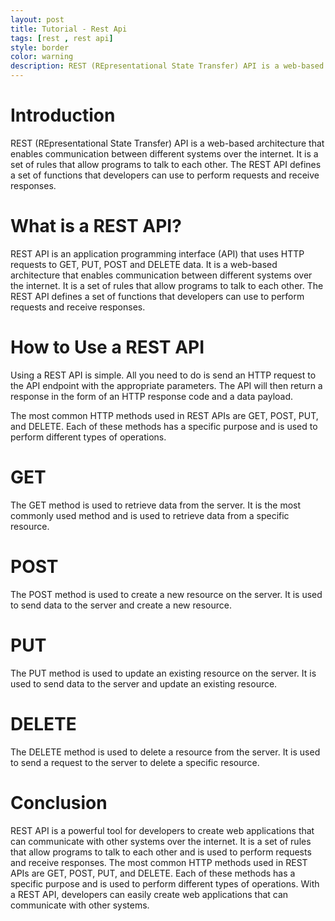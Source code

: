 ```yaml
---
layout: post
title: Tutorial - Rest Api
tags: [rest , rest api]
style: border
color: warning
description: REST (REpresentational State Transfer) API is a web-based architecture that enables communication between different systems over the internet. It is a set of rules that allow programs to talk to each other. The REST API defines a set of functions that developers can use to perform requests and receive responses.
---
```

# Introduction

REST (REpresentational State Transfer) API is a web-based architecture that enables communication between different systems over the internet. It is a set of rules that allow programs to talk to each other. The REST API defines a set of functions that developers can use to perform requests and receive responses.

# What is a REST API?

REST API is an application programming interface (API) that uses HTTP requests to GET, PUT, POST and DELETE data. It is a web-based architecture that enables communication between different systems over the internet. It is a set of rules that allow programs to talk to each other. The REST API defines a set of functions that developers can use to perform requests and receive responses.

# How to Use a REST API

Using a REST API is simple. All you need to do is send an HTTP request to the API endpoint with the appropriate parameters. The API will then return a response in the form of an HTTP response code and a data payload.

The most common HTTP methods used in REST APIs are GET, POST, PUT, and DELETE. Each of these methods has a specific purpose and is used to perform different types of operations.

# GET

The GET method is used to retrieve data from the server. It is the most commonly used method and is used to retrieve data from a specific resource.

# POST

The POST method is used to create a new resource on the server. It is used to send data to the server and create a new resource.

# PUT

The PUT method is used to update an existing resource on the server. It is used to send data to the server and update an existing resource.

# DELETE

The DELETE method is used to delete a resource from the server. It is used to send a request to the server to delete a specific resource.

# Conclusion

REST API is a powerful tool for developers to create web applications that can communicate with other systems over the internet. It is a set of rules that allow programs to talk to each other and is used to perform requests and receive responses. The most common HTTP methods used in REST APIs are GET, POST, PUT, and DELETE. Each of these methods has a specific purpose and is used to perform different types of operations. With a REST API, developers can easily create web applications that can communicate with other systems.